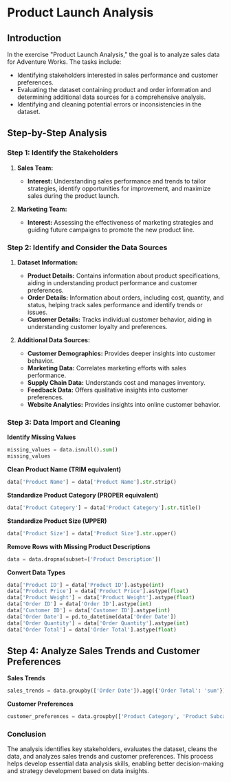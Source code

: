 
# Product Launch Analysis

## Introduction
In the exercise "Product Launch Analysis," the goal is to analyze sales data for Adventure Works. The tasks include:

- Identifying stakeholders interested in sales performance and customer preferences.
- Evaluating the dataset containing product and order information and determining additional data sources for a comprehensive analysis.
- Identifying and cleaning potential errors or inconsistencies in the dataset.

## Step-by-Step Analysis

### Step 1: Identify the Stakeholders
1. **Sales Team:**
   - **Interest:** Understanding sales performance and trends to tailor strategies, identify opportunities for improvement, and maximize sales during the product launch.
   
2. **Marketing Team:**
   - **Interest:** Assessing the effectiveness of marketing strategies and guiding future campaigns to promote the new product line.

### Step 2: Identify and Consider the Data Sources
1. **Dataset Information:**
   - **Product Details:** Contains information about product specifications, aiding in understanding product performance and customer preferences.
   - **Order Details:** Information about orders, including cost, quantity, and status, helping track sales performance and identify trends or issues.
   - **Customer Details:** Tracks individual customer behavior, aiding in understanding customer loyalty and preferences.

2. **Additional Data Sources:**
   - **Customer Demographics:** Provides deeper insights into customer behavior.
   - **Marketing Data:** Correlates marketing efforts with sales performance.
   - **Supply Chain Data:** Understands cost and manages inventory.
   - **Feedback Data:** Offers qualitative insights into customer preferences.
   - **Website Analytics:** Provides insights into online customer behavior.

### Step 3: Data Import and Cleaning

**Identify Missing Values**
```python
missing_values = data.isnull().sum()
missing_values
```

**Clean Product Name (TRIM equivalent)**
```python
data['Product Name'] = data['Product Name'].str.strip()
```

**Standardize Product Category (PROPER equivalent)**
```python
data['Product Category'] = data['Product Category'].str.title()
```

**Standardize Product Size (UPPER)**
```python
data['Product Size'] = data['Product Size'].str.upper()
```

**Remove Rows with Missing Product Descriptions**
```python
data = data.dropna(subset=['Product Description'])
```

**Convert Data Types**
```python
data['Product ID'] = data['Product ID'].astype(int)
data['Product Price'] = data['Product Price'].astype(float)
data['Product Weight'] = data['Product Weight'].astype(float)
data['Order ID'] = data['Order ID'].astype(int)
data['Customer ID'] = data['Customer ID'].astype(int)
data['Order Date'] = pd.to_datetime(data['Order Date'])
data['Order Quantity'] = data['Order Quantity'].astype(int)
data['Order Total'] = data['Order Total'].astype(float)
```

## Step 4: Analyze Sales Trends and Customer Preferences

**Sales Trends**
```python
sales_trends = data.groupby(['Order Date']).agg({'Order Total': 'sum'}).reset_index()
```

**Customer Preferences**
```python
customer_preferences = data.groupby(['Product Category', 'Product Subcategory']).agg({'Order Quantity': 'sum'}).reset_index()
```

### Conclusion
The analysis identifies key stakeholders, evaluates the dataset, cleans the data, and analyzes sales trends and customer preferences. This process helps develop essential data analysis skills, enabling better decision-making and strategy development based on data insights.
